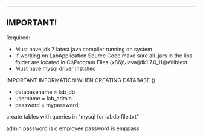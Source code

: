 ---------------------
IMPORTANT!
---------------------
Required:

- Must have jdk 7 latest java compiler running on system
- If working on LabApplication Source Code make sure all .jars in the libs folder are located in C:\Program Files (x86)\Java\jdk1.7.0_11\jre\lib\ext
- Must have mysql driver installed

IMPORTANT INFORMATION WHEN CREATING DATABASE ()
- databasename = lab_db
- username = lab_admin
- password = mypassword;

create tables with queries in "mysql for labdb file.txt"


admin password is d
employee password is emppass